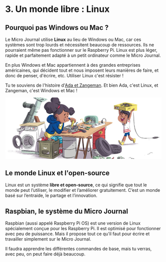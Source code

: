 ﻿# **3. Un monde libre : Linux**

## Pourquoi pas Windows ou Mac ?

Le Micro Journal utilise **Linux** au lieu de Windows ou Mac, car ces systèmes sont trop lourds et nécessitent beaucoup de ressources. Ils ne pourraient même pas fonctionner sur le Raspberry Pi. Linux est plus léger, rapide et parfaitement adapté à un petit ordinateur comme le Micro Journal.

En plus Windows et Mac appartiennent à des grandes entreprises américaines, qui décident tout et nous imposent leurs manières de faire, et donc de penser, d'écrire, etc. Utiliser Linux c'est résister !

Tu te souviens de l'histoire d'[Ada et Zangeman](https://ada-zangemann.forge.apps.education.fr/film/). Et bien Ada, c'est Linux, et Zangeman, c'est Windows et Mac !

![Ada](Images/3.Ada.et.Zangemann.jpg)

## Le monde Linux et l'open-source

Linux est un système **libre et open-source**, ce qui signifie que tout le monde peut l’utiliser, le modifier et l’améliorer gratuitement. C’est un monde basé sur l’entraide, le partage et l’innovation. 

## Raspbian, le système du Micro Journal

Raspbian (aussi appelé Raspberry Pi OS) est une version de Linux spécialement conçue pour les Raspberry Pi. Il est optimisé pour fonctionner avec peu de puissance. Mais il propose tout ce qu’il faut pour écrire et travailler simplement sur le Micro Journal.

Il faudra apprendre les différentes commandes de base, mais tu verras, avec peu, on peut faire déjà beaucoup. 